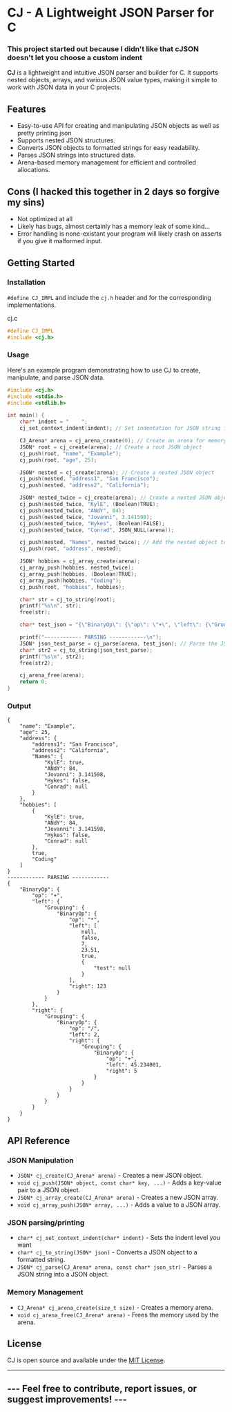 # CJ - A Lightweight JSON Parser for C

### This project started out because I didn't like that cJSON doesn't let you choose a custom indent

**CJ** is a lightweight and intuitive JSON parser and builder for C. It supports nested objects, arrays, and various JSON value types, making it simple to work with JSON data in your C projects.

## Features
- Easy-to-use API for creating and manipulating JSON objects as well as pretty printing json
- Supports nested JSON structures.
- Converts JSON objects to formatted strings for easy readability.
- Parses JSON strings into structured data.
- Arena-based memory management for efficient and controlled allocations.

## Cons (I hacked this together in 2 days so forgive my sins)
- Not optimized at all
- Likely has bugs, almost certainly has a memory leak of some kind...
- Error handling is none-existant your program will likely crash on asserts if you give it malformed input.

## Getting Started

### Installation
`#define CJ_IMPL` and include the `cj.h` header and for the corresponding implementations.

cj.c
```c
#define CJ_IMPL
#include <cj.h>
```

### Usage
Here's an example program demonstrating how to use CJ to create, manipulate, and parse JSON data.

```c
#include <cj.h>
#include <stdio.h>
#include <stdlib.h>

int main() {
    char* indent = "    ";
    cj_set_context_indent(indent); // Set indentation for JSON string formatting

    CJ_Arena* arena = cj_arena_create(0); // Create an arena for memory management (i'm open to this changing tbh)
    JSON* root = cj_create(arena); // Create a root JSON object
    cj_push(root, "name", "Example");
    cj_push(root, "age", 25);

    JSON* nested = cj_create(arena); // Create a nested JSON object
    cj_push(nested, "address1", "San Francisco");
    cj_push(nested, "address2", "California");

    JSON* nested_twice = cj_create(arena); // Create a nested JSON object within another
    cj_push(nested_twice, "KylE", (Boolean)TRUE);
    cj_push(nested_twice, "ANdY", 84);
    cj_push(nested_twice, "Jovanni", 3.141598);
    cj_push(nested_twice, "Hykes", (Boolean)FALSE);
    cj_push(nested_twice, "Conrad", JSON_NULL(arena));

    cj_push(nested, "Names", nested_twice); // Add the nested object to the parent
    cj_push(root, "address", nested);

    JSON* hobbies = cj_array_create(arena);
    cj_array_push(hobbies, nested_twice);
    cj_array_push(hobbies, (Boolean)TRUE);
    cj_array_push(hobbies, "Coding");
    cj_push(root, "hobbies", hobbies);

    char* str = cj_to_string(root);
    printf("%s\n", str);
    free(str);

    char* test_json = "{\"BinaryOp\": {\"op\": \"+\", \"left\": {\"Grouping\": {\"BinaryOp\": {\"op\": \"*\", \"left\": [null, false, 7, 23.51, true, { \"test\": null }], \"right\": 123}}}, \"right\": {\"Grouping\": {\"BinaryOp\": {\"op\": \"/\", \"left\": 2, \"right\": {\"Grouping\": {\"BinaryOp\": {\"op\": \"+\", \"left\": 45.234001, \"right\": 5}}}}}}}}";

    printf("------------ PARSING ------------\n");
    JSON* json_test_parse = cj_parse(arena, test_json); // Parse the JSON string
    char* str2 = cj_to_string(json_test_parse);
    printf("%s\n", str2);
    free(str2);

    cj_arena_free(arena);
    return 0;
}
```

### Output

```
{
    "name": "Example",
    "age": 25,
    "address": {
        "address1": "San Francisco",
        "address2": "California",
        "Names": {
            "KylE": true,
            "ANdY": 84,
            "Jovanni": 3.141598,
            "Hykes": false,
            "Conrad": null
        }
    },
    "hobbies": [
        {
            "KylE": true,
            "ANdY": 84,
            "Jovanni": 3.141598,
            "Hykes": false,
            "Conrad": null
        },
        true,
        "Coding"
    ]
}
------------ PARSING ------------
{
    "BinaryOp": {
        "op": "+",
        "left": {
            "Grouping": {
                "BinaryOp": {
                    "op": "*",
                    "left": [
                        null,
                        false,
                        7,
                        23.51,
                        true,
                        {
                            "test": null
                        }
                    ],
                    "right": 123
                }
            }
        },
        "right": {
            "Grouping": {
                "BinaryOp": {
                    "op": "/",
                    "left": 2,
                    "right": {
                        "Grouping": {
                            "BinaryOp": {
                                "op": "+",
                                "left": 45.234001,
                                "right": 5
                            }
                        }
                    }
                }
            }
        }
    }
}
```

## API Reference

### JSON Manipulation
- `JSON* cj_create(CJ_Arena* arena)` - Creates a new JSON object.
- `void cj_push(JSON* object, const char* key, ...)` - Adds a key-value pair to a JSON object.
- `JSON* cj_array_create(CJ_Arena* arena)` - Creates a new JSON array.
- `void cj_array_push(JSON* array, ...)` - Adds a value to a JSON array.

### JSON parsing/printing
- `char* cj_set_context_indent(char* indent)` - Sets the indent level you want
- `char* cj_to_string(JSON* json)` - Converts a JSON object to a formatted string.
- `JSON* cj_parse(CJ_Arena* arena, const char* json_str)` - Parses a JSON string into a JSON object.

### Memory Management
- `CJ_Arena* cj_arena_create(size_t size)` - Creates a memory arena.
- `void cj_arena_free(CJ_Arena* arena)` - Frees the memory used by the arena.

## License
CJ is open source and available under the [MIT License](LICENSE).

---

## --- Feel free to contribute, report issues, or suggest improvements! ---